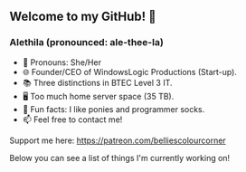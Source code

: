 ## Welcome to my GitHub! 💜

### Alethila (pronounced: ale-thee-la)

- 💖 Pronouns: She/Her
- 🌐 Founder/CEO of WindowsLogic Productions (Start-up).
- 📚 Three distinctions in BTEC Level 3 IT.
- 🖥️ Too much home server space (35 TB).
- 💛 Fun facts: I like ponies and programmer socks.
- 📫 Feel free to contact me!

Support me here: https://patreon.com/belliescolourcorner

Below you can see a list of things I'm currently working on!
